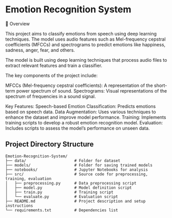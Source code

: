 # Emotion Recognition System

🚀 Overview

This project aims to classify emotions from speech using deep learning techniques. The model uses audio features such as Mel-frequency cepstral coefficients (MFCCs) and spectrograms to predict emotions like happiness, sadness, anger, fear, and others.

The model is built using deep learning techniques that process audio files to extract relevant features and train a classifier. 

The key components of the project include:

MFCCs (Mel-frequency cepstral coefficients): A representation of the short-term power spectrum of sound.
Spectrograms: Visual representations of the spectrum of frequencies in a sound signal.

Key Features:
Speech-based Emotion Classification: Predicts emotions based on speech data.
Data Augmentation: Uses various techniques to enhance the dataset and improve model performance.
Training: Implements training scripts to develop a robust emotion recognition model.
Evaluation: Includes scripts to assess the model’s performance on unseen data.

## Project Directory Structure

```plaintext
Emotion-Recognition-System/
├── data/                     # Folder for dataset
├── models/                   # Folder for saving trained models
├── notebooks/                # Jupyter Notebooks for analysis
├── src/                      # Source code for preprocessing, training, evaluation
│   ├── preprocessing.py      # Data preprocessing script
│   ├── model.py              # Model definition script
│   ├── train.py              # Training script
│   └── evaluate.py           # Evaluation script
├── README.md                 # Project description and setup instructions
└── requirements.txt          # Dependencies list
```
